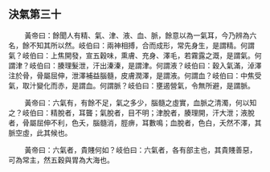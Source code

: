 ## 決氣第三十

<p>&emsp;&emsp;
黃帝曰：餘聞人有精、氣、津、液、血、脈，餘意以為一氣耳，今乃辨為六名，餘不知其所以然。岐伯曰：兩神相搏，合而成形，常先身生，是謂精。何謂氣？岐伯曰：上焦開發，宣五穀味，熏膚、充身、澤毛，若霧露之溉，是謂氣。何謂津？岐伯曰：腠理髮泄，汗出溱溱，是謂津。何謂液？岐伯曰：穀入氣滿，淖澤注於骨，骨屬屈伸，泄澤補益腦髓，皮膚潤澤，是謂液。何謂血？岐伯曰：中焦受氣，取汁變化而赤，是謂血。何謂脈？岐伯曰：壅遏營氣，令無所避，是謂脈。
</p>
<p>&emsp;&emsp;
黃帝曰：六氣有，有餘不足，氣之多少，腦髓之虛實，血脈之清濁，何以知之？岐伯曰：精脫者，耳聾；氣脫者，目不明；津脫者，腠理開，汗大泄；液脫者，骨屬屈伸不利，色夭，腦髓消，脛痹，耳數鳴；血脫者，色白，夭然不澤，其脈空虛，此其候也。
</p>
<p>&emsp;&emsp;
黃帝曰：六氣者，貴賤何如？岐伯曰：六氣者，各有部主也，其貴賤善惡，可為常主，然五穀與胃為大海也。
</p>